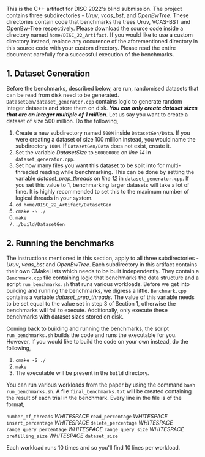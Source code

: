 This is the C++ artifact for DISC 2022's blind submission. The project
contains three subdirectories - _Uruv_, _vcas_bst_, and _OpenBwTree_. These directories
contain code that benchmarks the trees Uruv, VCAS-BST and OpenBw-Tree
respectively. Please download the source code inside a directory named 
`home/DISC_22_Artifact`. If you would like to use a custom directory instead, replace any occurence
of the aforementioned directory in this source code with your custom
directory. Please read the entire document carefully for a successful
execution of the benchmarks. 

## 1. Dataset Generation
Before the benchmarks, described below, are run, randomised datasets 
that can be read from disk need to be generated. `DatasetGen/dataset_generator.cpp`
contains logic to generate random integer datasets and store them 
on disk. _**You can only create dataset sizes that are an integer multiple of 1 million**_.
Let us say you want to create a dataset of size 500 million. Do the following,
1. Create a new subdirectory named `500M` inside `DatasetGen/Data`. If you were creating a dataset of size 100 million instead, you would name
the subdirectory `100M`. If `DatasetGen/Data` does not exist, create it.
2. Set the variable _DatasetSize_ to `500000000` on _line 14_ in `dataset_generator.cpp`.
3. Set how many files you want this dataset to be split into for multi-threaded 
reading while benchmarking. This can be done by setting the variable _dataset_prep_threads_ on _line 12_
in `dataset_generator.cpp`. If you set this value to 1, benchmarking larger
datasets will take a lot of time. It is highly recommended to set this
to the maximum number of logical threads in your system. 
4. `cd home/DISC_22_Artifact/DatasetGen`
5. `cmake -S ./`
6. `make`
7. `./build/DatasetGen`

## 2. Running the benchmarks
The instructions mentioned in this section, apply to all three subdirectories - 
_Uruv_, _vcas_bst_ and _OpenBwTree_. Each subdirectory in this artifact contains 
their own CMakeLists which needs to be built independently. They 
contain a `Benchmark.cpp` file containing logic that benchmarks the
data structure and a script `run_benchmarks.sh` that runs various
workloads. Before we get into building and running the benchmarks, 
we digress a little. `Benchmark.cpp` contains a variable
_dataset_prep_threads_. The value of this variable needs to be set
equal to the value set in step 3 of Section 1, otherwise the benchmarks
will fail to execute. Additionally, only execute these benchmarks
with dataset sizes stored on disk.

Coming back to building and running the benchmarks, the script `run_benchmarks.sh`
builds the code and runs the executable for you. However, if you
would like to build the code on your own instead, do the following,
1. `cmake -S ./`
2. `make`
3. The executable will be present in the `build` directory.

You can run various workloads from the paper by using the command
`bash run_benchmarks.sh`. A file `final_benchmarks.txt` will be created
containing the result of each trial in the benchmark. Every line in 
the file is of the format,

`number_of_threads` _WHITESPACE_ `read_percentage` _WHITESPACE_ `insert_percentage` _WHITESPACE_ 
`delete_percentage` _WHITESPACE_ `range_query_percentage` _WHITESPACE_ 
`range_query_size` _WHITESPACE_ `prefilling_size` _WHITESPACE_ `dataset_size`

Each workload runs 10 times and so you'll find 10 lines per workload.



